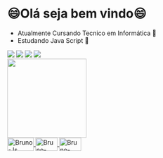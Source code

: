 # 😄Olá seja bem vindo😄
- Atualmente Cursando Tecnico em Informática 🤩
- Estudando Java Script 🤔
<div> 
  <a href="https://instagram.com/_bruno_batista__" target="_blank"><img src="https://img.shields.io/badge/-Instagram-%23E4405F?style=for-the-badge&logo=instagram&logoColor=white" target="_blank"></a>
 <a href="https://discord.gg/MC2X2R8" target="_blank"><img src="https://img.shields.io/badge/Discord-7289DA?style=for-the-badge&logo=discord&logoColor=white" target="_blank"></a> 
 <a href = "mailto:brunobatistahmg15@hotmail.com"><img src="https://img.shields.io/badge/-Gmail-%23333?style=for-the-badge&logo=gmail&logoColor=white" target="_blank"></a>
 <a href ="https://www.facebook.com/brunobatistahmg15/" target="_blank"><img src="https://img.shields.io/badge/Facebook-1877F2?style=for-the-badge&logo=facebook&logoColor=white" target="_blank">
</div>
  
<div align="left">
  <a href="https://github.com/BrunnoBBR">
  <img height="180em" src="https://github-readme-stats.vercel.app/api?username=BrunnoBBR&show_icons=true&theme=algolia&include_all_commits=true&count_private=true"/>
</div>
  
  <img align="center" alt="Bruno-Js" height="30" width="60" src="https://img.shields.io/badge/JavaScript-F7DF1E?style=for-the-badge&logo=javascript&logoColor=black">
  <img align="center" alt="Bruno-HTML" height="30" width="50" src="https://img.shields.io/badge/HTML5-E34F26?style=for-the-badge&logo=html5&logoColor=white">
  <img align="center" alt="Bruno-CSS" height="30" width="50" src="https://img.shields.io/badge/CSS3-1572B6?style=for-the-badge&logo=css3&logoColor=white">
 
